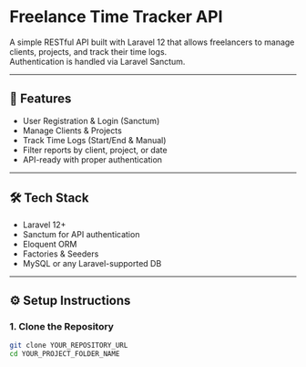 # Freelance Time Tracker API

A simple RESTful API built with Laravel 12 that allows freelancers to manage clients, projects, and track their time logs.  
Authentication is handled via Laravel Sanctum.

---

## 🚀 Features

- User Registration & Login (Sanctum)
- Manage Clients & Projects
- Track Time Logs (Start/End & Manual)
- Filter reports by client, project, or date
- API-ready with proper authentication

---

## 🛠️ Tech Stack

- Laravel 12+
- Sanctum for API authentication
- Eloquent ORM
- Factories & Seeders
- MySQL or any Laravel-supported DB

---

## ⚙️ Setup Instructions

### 1. Clone the Repository

```bash
git clone YOUR_REPOSITORY_URL
cd YOUR_PROJECT_FOLDER_NAME
